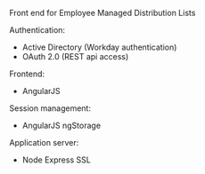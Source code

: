 Front end for Employee Managed Distribution Lists

Authentication:
  - Active Directory (Workday authentication)
  - OAuth 2.0 (REST api access)

Frontend:
  - AngularJS

Session management:
  - AngularJS ngStorage

Application server:
  - Node Express SSL
